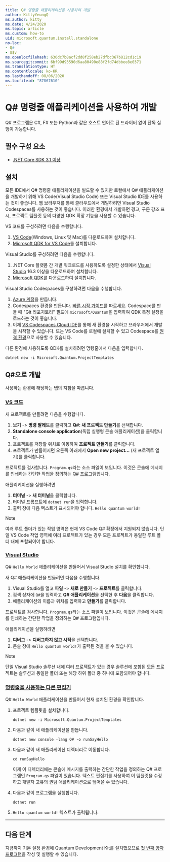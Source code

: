 ```yaml
---
title: Q# 명령줄 애플리케이션을 사용하여 개발
author: KittyYeungQ
ms.author: kitty
ms.date: 4/24/2020
ms.topic: article
ms.custom: how-to
uid: microsoft.quantum.install.standalone
no-loc:
- Q#
- $$v
ms.openlocfilehash: 630dc7b8acf2dd8f258eb27dfbc367b812cd1c19
ms.sourcegitcommit: 6bf99d93590d6aa80490e88f2fd74dbbee8e0371
ms.translationtype: HT
ms.contentlocale: ko-KR
ms.lasthandoff: 08/06/2020
ms.locfileid: "87867610"
---
```

# <a name="develop-with-no-locq-command-line-applications"></a>Q# 명령줄 애플리케이션을 사용하여 개발

Q# 프로그램은 C#, F# 또는 Python과 같은 호스트 언어로 된 드라이버 없이 단독 실행이 가능합니다.

## <a name="prerequisites"></a>필수 구성 요소

- [.NET Core SDK 3.1 이상](https://www.microsoft.com/net/download)

## <a name="installation"></a>설치

모든 IDE에서 Q# 명령줄 애플리케이션을 빌드할 수 있지만 로컬에서 Q# 애플리케이션을 개발하기 위해 VS Code(Visual Studio Code) 또는 Visual Studio IDE를 사용하는 것이 좋습니다. 웹 브라우저를 통해 클라우드에서 개발하려면 Visual Studio Codespaces를 사용하는 것이 좋습니다. 이러한 환경에서 개발하면 경고, 구문 강조 표시, 프로젝트 템플릿 등의 다양한 QDK 확장 기능을 사용할 수 있습니다. 

VS 코드를 구성하려면 다음을 수행합니다.

1. [VS Code](https://code.visualstudio.com/download)(Windows, Linux 및 Mac)를 다운로드하여 설치합니다.
2. [Microsoft QDK for VS Code](https://marketplace.visualstudio.com/items?itemName=quantum.quantum-devkit-vscode)를 설치합니다.

Visual Studio를 구성하려면 다음을 수행합니다.

1. .NET Core 플랫폼 간 개발 워크로드를 사용하도록 설정한 상태에서 [Visual Studio](https://visualstudio.microsoft.com/downloads/) 16.3 이상을 다운로드하여 설치합니다.
2. [Microsoft QDK](https://marketplace.visualstudio.com/items?itemName=quantum.DevKit)를 다운로드하여 설치합니다.

Visual Studio Codespaces를 구성하려면 다음을 수행합니다.

1. [Azure 계정](https://azure.microsoft.com/free/)을 만듭니다.
2. Codespaces 환경을 만듭니다. [빠른 시작 가이드](https://docs.microsoft.com/visualstudio/online/quickstarts/browser)를 따르세요. Codespace를 만들 때 "Git 리포지토리" 필드에 `microsoft/Quantum`을 입력하여 QDK 특정 설정을 로드하는 것이 좋습니다.
3. 이제 [VS Codespaces Cloud IDE](https://online.visualstudio.com/environments)를 통해 새 환경을 시작하고 브라우저에서 개발을 시작할 수 있습니다. 또는 VS Code를 로컬에 설치할 수 있고 Codespace를 [원격 환경](https://docs.microsoft.com/visualstudio/online/how-to/vscode)으로 사용할 수 있습니다.


다른 환경에 사용하도록 QDK를 설치하려면 명령줄에서 다음을 입력합니다.

```dotnetcli
dotnet new -i Microsoft.Quantum.ProjectTemplates
```

## <a name="develop-with-no-locq"></a>Q#으로 개발

사용하는 환경에 해당하는 탭의 지침을 따릅니다.

### <a name="vs-code"></a>[VS 코드](#tab/tabid-vscode)

새 프로젝트를 만들려면 다음을 수행합니다.

1. **보기** -> **명령 팔레트**를 클릭하고 **Q#: 새 프로젝트 만들기**를 선택합니다.
2. **Standalone console application**(독립 실행형 콘솔 애플리케이션)을 클릭합니다.
3. 프로젝트를 저장할 위치로 이동하여 **프로젝트 만들기**를 클릭합니다.
4. 프로젝트가 만들어지면 오른쪽 아래에서 **Open new project...** (새 프로젝트 열기)를 클릭합니다.
        
프로젝트를 검사합니다. `Program.qs`라는 소스 파일이 보입니다. 이것은 콘솔에 메시지를 인쇄하는 간단한 작업을 정의하는 Q# 프로그램입니다.

애플리케이션을 실행하려면
1. **터미널** -> **새 터미널**을 클릭합니다.
2. 터미널 프롬프트에 `dotnet run`을 입력합니다.
3. 출력 창에 다음 텍스트가 표시되어야 합니다. `Hello quantum world!`


> [!NOTE]
> 여러 루트 폴더가 있는 작업 영역은 현재 VS Code Q# 확장에서 지원되지 않습니다. 단일 VS Code 작업 영역에 여러 프로젝트가 있는 경우 모든 프로젝트가 동일한 루트 폴더 내에 포함되어야 합니다.

### <a name="visual-studio"></a>[Visual Studio](#tab/tabid-vs)

Q# `Hello World` 애플리케이션을 만들어서 Visual Studio 설치를 확인합니다.

새 Q# 애플리케이션을 만들려면 다음을 수행합니다.
1. Visual Studio를 열고 **파일** -> **새로 만들기** -> **프로젝트**를 클릭합니다.
2. 검색 상자에 `Q#`을 입력하고 **Q# 애플리케이션**을 선택한 후 **다음**을 클릭합니다.
3. 애플리케이션의 이름과 위치를 입력하고 **만들기**를 클릭합니다.


프로젝트를 검사합니다. `Program.qs`라는 소스 파일이 보입니다. 이것은 콘솔에 메시지를 인쇄하는 간단한 작업을 정의하는 Q# 프로그램입니다.

애플리케이션을 실행하려면
1. **디버그** -> **디버그하지 않고 시작**을 선택합니다.
2. 콘솔 창에 `Hello quantum world!`가 출력된 것을 볼 수 있습니다.

> [!NOTE]
> 단일 Visual Studio 솔루션 내에 여러 프로젝트가 있는 경우 솔루션에 포함된 모든 프로젝트는 솔루션과 동일한 폴더 또는 해당 하위 폴더 중 하나에 포함되어야 합니다.  

### <a name="other-editors-with-the-command-line"></a>[명령줄을 사용하는 다른 편집기](#tab/tabid-cmdline)

Q# `Hello World` 애플리케이션을 만들어서 현재 설치된 환경을 확인합니다.

1. 프로젝트 템플릿을 설치합니다.

    ```dotnetcli
    dotnet new -i Microsoft.Quantum.ProjectTemplates
    ```

1. 다음과 같이 새 애플리케이션을 만듭니다.
    ```dotnetcli
    dotnet new console -lang Q# -o runSayHello
    ```

1. 다음과 같이 새 애플리케이션 디렉터리로 이동합니다.
    ```dotnetcli
    cd runSayHello
    ```

    이제 이 디렉터리에는 콘솔에 메시지를 출력하는 간단한 작업을 정의하는 Q# 프로그램인 `Program.qs` 파일이 있습니다. 텍스트 편집기를 사용하여 이 템플릿을 수정하고 개발자 고유의 퀀텀 애플리케이션으로 덮어쓸 수 있습니다. 

1. 다음과 같이 프로그램을 실행합니다.
    ```dotnetcli
    dotnet run
    ```

1. `Hello quantum world!` 텍스트가 출력됩니다.

***

## <a name="next-steps"></a>다음 단계

지금까지 기본 설정 환경에 Quantum Development Kit를 설치했으므로 [첫 번째 양자 프로그램](xref:microsoft.quantum.quickstarts.qrng)을 작성 및 실행할 수 있습니다.
